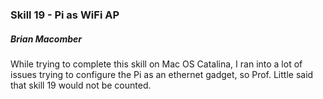 ### Skill 19 - Pi as WiFi AP

##### Brian Macomber

While trying to complete this skill on Mac OS Catalina, I ran into a lot of issues trying to configure the Pi as an ethernet gadget, so Prof. Little said that skill 19 would not be counted.
